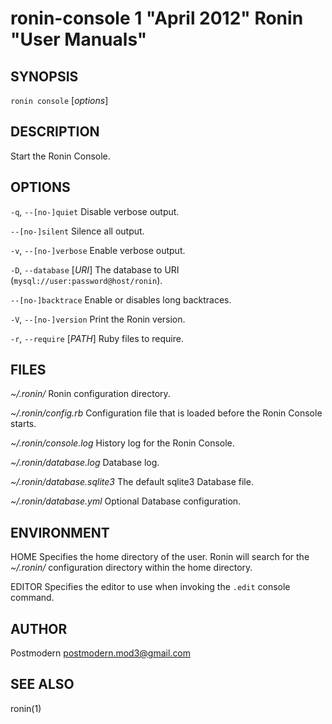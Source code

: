 # ronin-console 1 "April 2012" Ronin "User Manuals"

## SYNOPSIS

`ronin console` [*options*]

## DESCRIPTION

Start the Ronin Console.

## OPTIONS

`-q`, `--[no-]quiet`
	Disable verbose output.

`--[no-]silent`
	Silence all output.

`-v`, `--[no-]verbose`
	Enable verbose output.

`-D`, `--database` [*URI*]
	The database to URI (`mysql://user:password@host/ronin`).

`--[no-]backtrace`
	Enable or disables long backtraces.

`-V`, `--[no-]version`
	Print the Ronin version.

`-r`, `--require` [*PATH*]
	Ruby files to require.

## FILES

*~/.ronin/*
	Ronin configuration directory.

*~/.ronin/config.rb*
	Configuration file that is loaded before the Ronin Console starts.

*~/.ronin/console.log*
	History log for the Ronin Console.

*~/.ronin/database.log*
	Database log.

*~/.ronin/database.sqlite3*
	The default sqlite3 Database file.

*~/.ronin/database.yml*
	Optional Database configuration.

## ENVIRONMENT

HOME
	Specifies the home directory of the user. Ronin will search for the
	*~/.ronin/* configuration directory within the home directory.

EDITOR
	Specifies the editor to use when invoking the `.edit` console command.

## AUTHOR

Postmodern <postmodern.mod3@gmail.com>

## SEE ALSO

ronin(1)
